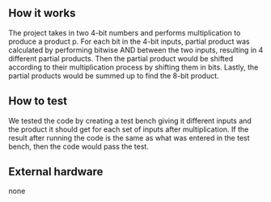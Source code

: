 <!---

This file is used to generate your project datasheet. Please fill in the information below and delete any unused
sections.

You can also include images in this folder and reference them in the markdown. Each image must be less than
512 kb in size, and the combined size of all images must be less than 1 MB.
-->

## How it works

The project takes in two 4-bit numbers and performs multiplication to produce a product p. For each bit in the 4-bit inputs, partial product was calculated by performing bitwise AND between the two inputs, resulting in 4 different partial products. Then the partial product would be shifted according to their multiplication process by shifting them in bits. Lastly, the partial products would be summed up to find the 8-bit product.

## How to test

We tested the code by creating a test bench giving it different inputs and the product it should get for each set of inputs after multiplication. If the result after running the code is the same as what was entered in the test bench, then the code would pass the test.

## External hardware
none

